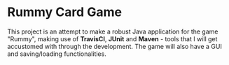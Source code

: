 # Rummy Card Game

This project is an attempt to make a robust Java application for the game "Rummy", making use of **TravisCI**, **JUnit** and **Maven** - tools that I will get accustomed with through the development. The game will also have a GUI and saving/loading functionalities.
